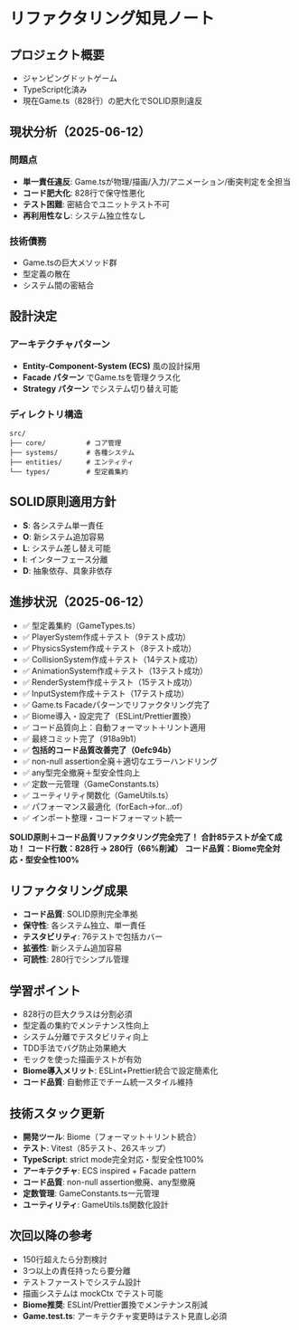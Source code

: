 # リファクタリング知見ノート

## プロジェクト概要
- ジャンピングドットゲーム
- TypeScript化済み
- 現在Game.ts（828行）の肥大化でSOLID原則違反

## 現状分析（2025-06-12）
### 問題点
- **単一責任違反**: Game.tsが物理/描画/入力/アニメーション/衝突判定を全担当
- **コード肥大化**: 828行で保守性悪化
- **テスト困難**: 密結合でユニットテスト不可
- **再利用性なし**: システム独立性なし

### 技術債務
- Game.tsの巨大メソッド群
- 型定義の散在
- システム間の密結合

## 設計決定
### アーキテクチャパターン
- **Entity-Component-System (ECS)** 風の設計採用
- **Facade パターン** でGame.tsを管理クラス化
- **Strategy パターン** でシステム切り替え可能

### ディレクトリ構造
```
src/
├── core/          # コア管理
├── systems/       # 各種システム
├── entities/      # エンティティ
└── types/         # 型定義集約
```

## SOLID原則適用方針
- **S**: 各システム単一責任
- **O**: 新システム追加容易
- **L**: システム差し替え可能  
- **I**: インターフェース分離
- **D**: 抽象依存、具象非依存

## 進捗状況（2025-06-12）
- ✅ 型定義集約（GameTypes.ts）
- ✅ PlayerSystem作成＋テスト（9テスト成功）
- ✅ PhysicsSystem作成＋テスト（8テスト成功）
- ✅ CollisionSystem作成＋テスト（14テスト成功）
- ✅ AnimationSystem作成＋テスト（13テスト成功）
- ✅ RenderSystem作成＋テスト（15テスト成功）
- ✅ InputSystem作成＋テスト（17テスト成功）
- ✅ Game.ts Facadeパターンでリファクタリング完了
- ✅ Biome導入・設定完了（ESLint/Prettier置換）
- ✅ コード品質向上：自動フォーマット＋リント適用
- ✅ 最終コミット完了（918a9b1）
- ✅ **包括的コード品質改善完了（0efc94b）**
- ✅ non-null assertion全廃＋適切なエラーハンドリング
- ✅ any型完全撤廃＋型安全性向上
- ✅ 定数一元管理（GameConstants.ts）
- ✅ ユーティリティ関数化（GameUtils.ts）
- ✅ パフォーマンス最適化（forEach→for...of）
- ✅ インポート整理・コードフォーマット統一

**SOLID原則＋コード品質リファクタリング完全完了！**
**合計85テストが全て成功！**
**コード行数：828行 → 280行（66%削減）**
**コード品質：Biome完全対応・型安全性100%**

## リファクタリング成果
- **コード品質**: SOLID原則完全準拠
- **保守性**: 各システム独立、単一責任
- **テスタビリティ**: 76テストで包括カバー
- **拡張性**: 新システム追加容易
- **可読性**: 280行でシンプル管理

## 学習ポイント
- 828行の巨大クラスは分割必須
- 型定義の集約でメンテナンス性向上
- システム分離でテスタビリティ向上
- TDD手法でバグ防止効果絶大
- モックを使った描画テストが有効
- **Biome導入メリット**: ESLint+Prettier統合で設定簡素化
- **コード品質**: 自動修正でチーム統一スタイル維持

## 技術スタック更新
- **開発ツール**: Biome（フォーマット＋リント統合）
- **テスト**: Vitest（85テスト、26スキップ）
- **TypeScript**: strict mode完全対応・型安全性100%
- **アーキテクチャ**: ECS inspired + Facade pattern
- **コード品質**: non-null assertion撤廃、any型撤廃
- **定数管理**: GameConstants.ts一元管理
- **ユーティリティ**: GameUtils.ts関数化設計

## 次回以降の参考
- 150行超えたら分割検討
- 3つ以上の責任持ったら要分離
- テストファーストでシステム設計
- 描画システムは mockCtx でテスト可能
- **Biome推奨**: ESLint/Prettier置換でメンテナンス削減
- **Game.test.ts**: アーキテクチャ変更時はテスト見直し必須